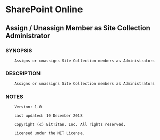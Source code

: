 # SharePoint Online
## Assign / Unassign Member as Site Collection Administrator
### SYNOPSIS
```
    Assigns or unassigns Site Collection members as Administrators
```
### DESCRIPTION
```
    Assigns or unassigns Site Collection members as Administrators
```
### NOTES
```
    Version: 1.0
    Last updated: 10 December 2018
    Copyright (c) BitTitan, Inc. All rights reserved.
    Licensed under the MIT License.
```

